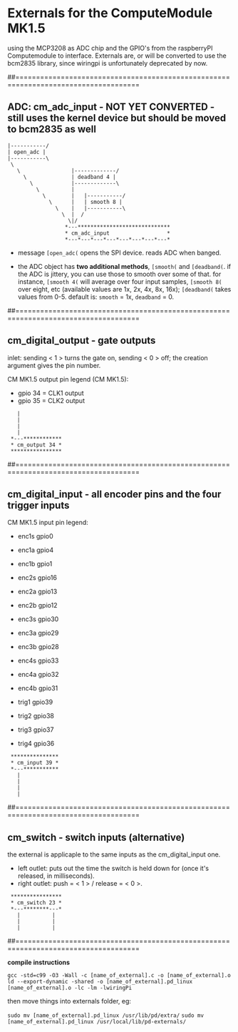 Externals for the ComputeModule MK1.5 
=====================================
using the MCP3208 as ADC chip and the GPIO's from the raspberryPI Computemodule to interface.
Externals are, or will be converted to use the bcm2835 library, since wiringpi is unfortunately deprecated by now.

##====================================================================================

## ADC: cm_adc_input - NOT YET CONVERTED - still uses the kernel device but should be moved to bcm2835 as well
```
|-----------/
| open_adc |
|-----------\
 \
   \                |-------------/
     \              | deadband 4 |
       \            |-------------\
         \          |
           \        |   |-----------/     
             \      |   | smooth 8 |
               \    |   |-----------\
                 \  |  /
                   \|/   
                  *---*****************************
                  * cm_adc_input                  *
                  *---*---*---*---*---*---*---*---*
```
- message `[open_adc(` opens the SPI device. reads ADC when banged. 

- the ADC object has **two additional methods**, `[smooth(` and `[deadband(`. if the ADC is jittery, you can use those to smooth over some of that. for instance, `[smooth 4(` will average over four input samples,  `[smooth 8(` over eight, etc (available values are 1x, 2x, 4x, 8x, 16x); `[deadband(` takes values from 0-5. default is: `smooth` = 1x, `deadband` = 0. 



##====================================================================================
 
## cm_digital_output - gate outputs
inlet: sending < 1 > turns the gate on, sending < 0 > off; the creation argument gives the pin number. 

CM MK1.5 output pin legend (CM MK1.5):
- gpio 34 = CLK1 output
- gpio 35 = CLK2 output

```
   |   
   |   
   |   
   |   
 *---************
 * cm_output 34 *
 ****************
```


##====================================================================================

## cm_digital_input - all encoder pins and the four trigger inputs

CM MK1.5 input pin legend:
- enc1s   gpio0
- enc1a   gpio4
- enc1b   gpio1

- enc2s   gpio16
- enc2a   gpio13
- enc2b   gpio12

- enc3s   gpio30
- enc3a   gpio29
- enc3b   gpio28

- enc4s   gpio33
- enc4a   gpio32
- enc4b   gpio31

- trig1   gpio39
- trig2   gpio38
- trig3   gpio37
- trig4   gpio36

```
 ***************
 * cm_input 39 *
 *---***********
   |
   |
   |
   |
```


##====================================================================================

## cm_switch - switch inputs (alternative)
the external is applicaple to the same inputs as the cm_digital_input one.

- left outlet: puts out the time the switch is held down for (once it's released, in milliseconds).
- right outlet: push = < 1 > / release = < 0 >.
```
 ****************
 * cm_switch 23 *
 *---********---*
   |          |
   |          |
   |          |
```





##====================================================================================


**compile instructions**

`gcc -std=c99 -O3 -Wall -c [name_of_external].c -o [name_of_external].o`
`ld --export-dynamic -shared -o [name_of_external].pd_linux [name_of_external].o -lc -lm -lwiringPi`

then move things into externals folder, eg: 

`sudo mv [name_of_external].pd_linux /usr/lib/pd/extra/`
`sudo mv [name_of_external].pd_linux /usr/local/lib/pd-externals/`
